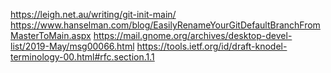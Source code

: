 https://leigh.net.au/writing/git-init-main/
https://www.hanselman.com/blog/EasilyRenameYourGitDefaultBranchFromMasterToMain.aspx
https://mail.gnome.org/archives/desktop-devel-list/2019-May/msg00066.html
https://tools.ietf.org/id/draft-knodel-terminology-00.html#rfc.section.1.1
